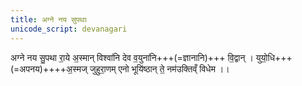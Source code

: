 ```yaml
---
title: अग्ने नय सुपथाः
unicode_script: devanagari
---
```


अग्ने नय सु॒पथा रा॒ये अ॒स्मान्
विश्वा॑नि देव व॒युना॑नि+++(=ज्ञानानि)+++ वि॒द्वान् ।
युयो॒धि+++(=अपनय)++++अ॒स्मज् जुहुरा॒णम् एनो
भूयि॑ष्ठान् ते॒ नम॑उक्तिव्ँ विधेम ।।
